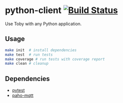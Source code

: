 # python-client [![Build Status](https://travis-ci.org/toby-cloud/toby-python.svg?branch=master)](https://travis-ci.org/toby-cloud/toby-python)
Use Toby with any Python application.

## Usage

```bash
make init  # install dependencies
make test  # run tests
make coverage # run tests with coverage report
make clean # cleanup
```

## Dependencies

 - [pytest](http://doc.pytest.org/en/latest/)
 - [paho-mqtt](https://pypi.python.org/pypi/paho-mqtt/1.1)
